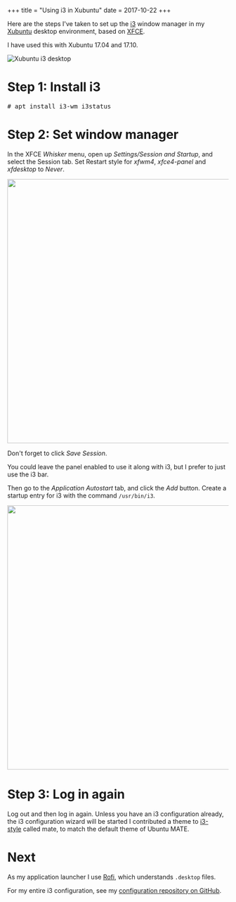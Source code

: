+++
title = "Using i3 in Xubuntu"
date = 2017-10-22
+++

Here are the steps I've taken to set up the [i3](https://i3wm.org/) window manager in my [Xubuntu](https://xubuntu.org/) desktop environment, based on [XFCE](https://xfce.org/).

I have used this with Xubuntu 17.04 and 17.10.

![Xubuntu i3 desktop]({filename}/images/xubuntu_i3.png)

<!--more-->

<h1>Step 1: Install i3</h1>

<pre># apt install i3-wm i3status</pre>

<h1>Step 2: Set window manager</h1>

In the XFCE <em>Whisker</em> menu, open up <em>Settings/Session and Startup</em>, and select the Session tab. Set Restart style for <em>xfwm4</em>, <em>xfce4-panel</em> and <em>xfdesktop</em> to <em>Never</em>.

<a href="https://elektrubadur.se/wp-content/uploads/2017/10/xubuntu_i3_session_settings.png"><img src="https://elektrubadur.se/wp-content/uploads/2017/10/xubuntu_i3_session_settings.png" alt="" width="800" height="600" class="alignnone size-full wp-image-570" /></a>

Don't forget to click <em>Save Session</em>.

You could leave the panel enabled to use it along with i3, but I prefer to just use the i3 bar.

Then go to the <em>Application Autostart</em> tab, and click the <em>Add</em> button. Create a startup entry for i3 with the command <code>/usr/bin/i3</code>.

<a href="https://elektrubadur.se/wp-content/uploads/2017/10/xubuntu_i3_autostart_settings.png"><img src="https://elektrubadur.se/wp-content/uploads/2017/10/xubuntu_i3_autostart_settings.png" alt="" width="800" height="600" class="alignnone size-full wp-image-565" /></a>

<h1>Step 3: Log in again</h1>

Log out and then log in again. Unless you have an i3 configuration already, the i3 configuration wizard will be started
I contributed a theme to <a href="https://github.com/acrisci/i3-style">i3-style</a>&nbsp;called mate, to match the default theme of Ubuntu MATE.

<h1>Next</h1>

As my application launcher I use <a href="https://davedavenport.github.io/rofi/">Rofi</a>, which understands <code>.desktop</code> files.

For my entire i3 configuration, see my <a href="https://github.com/bkhl/config">configuration repository on GitHub</a>.

